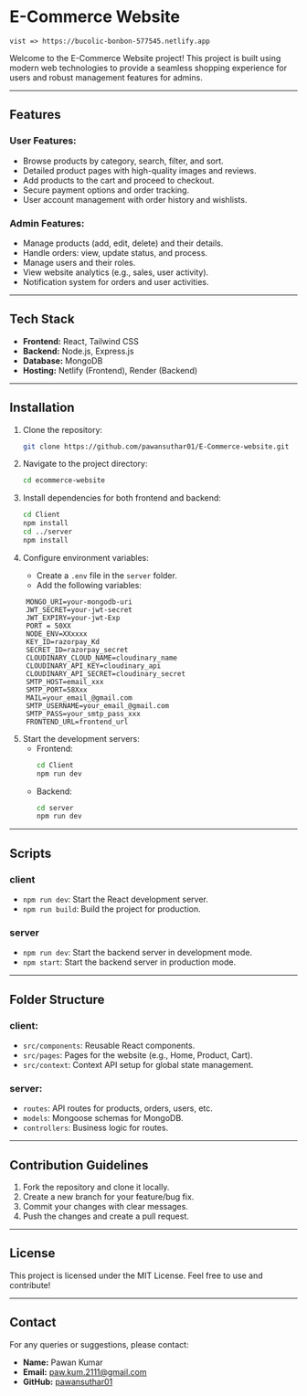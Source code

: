 # E-Commerce Website
```
vist => https://bucolic-bonbon-577545.netlify.app
```

Welcome to the E-Commerce Website project! This project is built using modern web technologies to provide a seamless shopping experience for users and robust management features for admins.

---

## Features

### User Features:

- Browse products by category, search, filter, and sort.
- Detailed product pages with high-quality images and reviews.
- Add products to the cart and proceed to checkout.
- Secure payment options and order tracking.
- User account management with order history and wishlists.

### Admin Features:

- Manage products (add, edit, delete) and their details.
- Handle orders: view, update status, and process.
- Manage users and their roles.
- View website analytics (e.g., sales, user activity).
- Notification system for orders and user activities.

---

## Tech Stack

- **Frontend:** React, Tailwind CSS
- **Backend:** Node.js, Express.js
- **Database:** MongoDB
- **Hosting:** Netlify (Frontend), Render (Backend)

---

## Installation

1.  Clone the repository:

    ```bash
    git clone https://github.com/pawansuthar01/E-Commerce-website.git
    ```

2.  Navigate to the project directory:

    ```bash
    cd ecommerce-website
    ```

3.  Install dependencies for both frontend and backend:

    ```bash
    cd Client
    npm install
    cd ../server
    npm install
    ```

4.  Configure environment variables:

    - Create a `.env` file in the `server` folder.
    - Add the following variables:

```env
    MONGO_URI=your-mongodb-uri
    JWT_SECRET=your-jwt-secret
    JWT_EXPIRY=your-jwt-Exp
    PORT = 50XX
    NODE_ENV=XXxxxx
    KEY_ID=razorpay_Kd
    SECRET_ID=razorpay_secret
    CLOUDINARY_CLOUD_NAME=cloudinary_name
    CLOUDINARY_API_KEY=cloudinary_api
    CLOUDINARY_API_SECRET=cloudinary_secret
    SMTP_HOST=email_xxx
    SMTP_PORT=58Xxx
    MAIL=your_email_@gmail.com
    SMTP_USERNAME=your_email_@gmail.com
    SMTP_PASS=your_smtp_pass_xxx
    FRONTEND_URL=frontend_url

```

5. Start the development servers:
   - Frontend:
     ```bash
     cd Client
     npm run dev
     ```
   - Backend:
     ```bash
     cd server
     npm run dev
     ```

---

## Scripts

### client

- `npm run dev`: Start the React development server.
- `npm run build`: Build the project for production.

### server

- `npm run dev`: Start the backend server in development mode.
- `npm start`: Start the backend server in production mode.

---

## Folder Structure

### client:

- `src/components`: Reusable React components.
- `src/pages`: Pages for the website (e.g., Home, Product, Cart).
- `src/context`: Context API setup for global state management.

### server:

- `routes`: API routes for products, orders, users, etc.
- `models`: Mongoose schemas for MongoDB.
- `controllers`: Business logic for routes.

---

## Contribution Guidelines

1. Fork the repository and clone it locally.
2. Create a new branch for your feature/bug fix.
3. Commit your changes with clear messages.
4. Push the changes and create a pull request.

---

## License

This project is licensed under the MIT License. Feel free to use and contribute!

---

## Contact

For any queries or suggestions, please contact:

- **Name:** Pawan Kumar
- **Email:** paw.kum.2111@gmail.com
- **GitHub:** [pawansuthar01](https://github.com/pawansuthar01)

```

```
